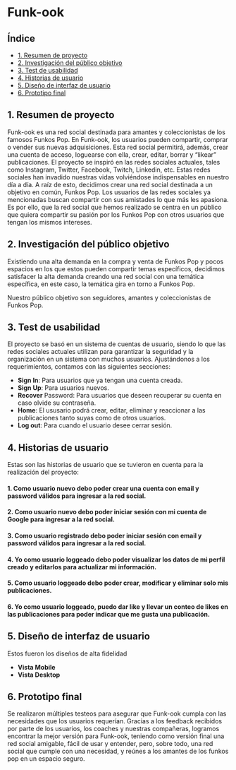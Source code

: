 # Funk-ook

## Índice

* [1. Resumen de proyecto](#1-Resumen-de-proyecto)
* [2. Investigación del público objetivo](#2-Investigación-del-público-objetivo)
* [3. Test de usabilidad](#3-Test-de-usabilidad)
* [4. Historias de usuario](#4-Historias-de-usuario)
* [5. Diseño de interfaz de usuario ](#4-Historias-de-usuario)
* [6. Prototipo final](#4-Prototipo-final)


## 1. Resumen de proyecto

Funk-ook es una red social destinada para amantes y coleccionistas de los famosos Funkos Pop. 
En Funk-ook, los usuarios pueden compartir, comprar o vender sus nuevas adquisiciones. Esta red social permitirá, además, crear una cuenta de acceso, loguearse con ella, crear, editar, borrar y “likear” publicaciones.
El proyecto se inspiró en las redes sociales actuales, tales como Instagram, Twitter, Facebook, Twitch, Linkedin, etc. Estas redes sociales han invadido nuestras vidas volviéndose indispensables en nuestro día a día.
A raíz de esto, decidimos crear una red social destinada a un objetivo en común, Funkos Pop. Los usuarios de las redes sociales ya mencionadas buscan compartir con sus amistades lo que más les apasiona. Es por ello, que la red social que hemos realizado se centra en un público que quiera compartir su pasión por los Funkos Pop con otros usuarios que tengan los mismos intereses. 

## 2. Investigación del público objetivo

Existiendo una alta demanda en la compra y venta de Funkos Pop y pocos espacios en los que estos pueden compartir temas específicos, decidimos satisfacer la alta demanda creando una red social con una temática específica, en este caso, la temática gira en torno a Funkos Pop.

Nuestro público objetivo son seguidores, amantes y coleccionistas de Funkos Pop. 


## 3. Test de usabilidad

El proyecto se basó en un sistema de cuentas de usuario, siendo lo que las redes sociales actuales utilizan para garantizar la seguridad y la organización en un sistema con muchos usuarios. Ajustándonos a los requerimientos, contamos con las siguientes secciones:

* **Sign In**: Para usuarios que ya tengan una cuenta creada.
* **Sign Up**: Para usuarios nuevos.
* **Recover** Password: Para usuarios que deseen recuperar su cuenta en caso olvide su contraseña.
* **Home**: El ususario podrá crear, editar, eliminar y reaccionar a las publicaciones tanto suyas como de otros usuarios.
* **Log out**: Para cuando el usuario desee cerrar sesión.


## 4. Historias de usuario

Estas son las historias de usuario que se tuvieron en cuenta para la realización del proyecto:

#### 1. Como usuario nuevo debo poder crear una cuenta con email y password válidos para ingresar a la red social.

#### 2. Como usuario nuevo debo poder iniciar sesión con mi cuenta de Google para ingresar a la red social.

#### 3. Como usuario registrado debo poder iniciar sesión con email y password válidos para ingresar a la red social.

#### 4. Yo como usuario loggeado debo poder visualizar los datos de mi perfil creado y editarlos para actualizar mi información.

#### 5. Como usuario loggeado debo poder crear, modificar y eliminar solo mis publicaciones.
#### 6. Yo como usuario loggeado, puedo dar like y llevar un conteo de likes en las publicaciones para poder indicar que me gusta una publicación.

## 5. Diseño de interfaz de usuario

Estos fueron los diseños de alta fidelidad 
* **Vista Mobile**
* **Vista Desktop**

## 6. Prototipo final

Se realizaron múltiples testeos para asegurar que Funk-ook cumpla con las necesidades que los usuarios requerían.
Gracias a los feedback recibidos por parte de los usuarios, los coaches y nuestras compañeras, logramos encontrar la mejor versión para Funk-ook, teniendo como versión final una red social amigable, fácil de usar y entender, pero, sobre todo, una red social que cumple con una necesidad, y reúnes a los amantes de los funkos pop en un espacio seguro. 








